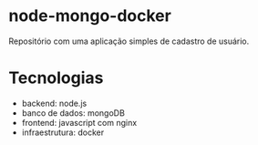 # node-mongo-docker
Repositório com uma aplicação simples de cadastro de usuário.

# Tecnologias
 - backend: node.js
 - banco de dados: mongoDB
 - frontend: javascript com nginx
 - infraestrutura: docker
